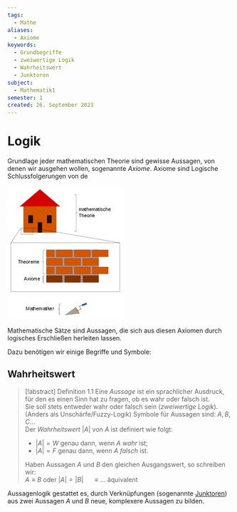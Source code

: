 ```yaml
---
tags:
  - Mathe
aliases:
  - Axiome
keywords:
  - Grundbegriffe
  - zweiwertige Logik
  - Wahrheitswert
  - Junktoren
subject:
  - Mathematik1
semester: 1
created: 26. September 2023
---
```

 

# Logik

Grundlage jeder mathematischen Theorie sind gewisse Aussagen, von denen wir ausgehen wollen, sogenannte *Axiome*. Axiome sind Logische Schlussfolgerungen von de 

![](assets/Pasted%20image%2020231002124140.png)

Mathematische Sätze sind Aussagen, die sich aus diesen Axiomen durch logisches Erschließen herleiten lassen.

Dazu benötigen wir einige Begriffe und Symbole:

## Wahrheitswert

> [!abstract] Definition  1.1
> Eine *Aussage* ist ein sprachlicher Ausdruck, für den es einen Sinn hat zu fragen, ob es wahr oder falsch ist.  
> Sie soll stets entweder wahr oder falsch sein (*zweiwertige Logik*).  (Anders als Unschärfe/Fuzzy-Logik)
> Symbole für Aussagen sind: $A, B, C\dots$  
> Der *Wahrheitswert* $|A|$ von $A$ ist definiert wie folgt:
> - $|A| = W$ genau dann, wenn $A$ *wahr* ist;
> - $|A| = F$ genau dann, wenn $A$ *falsch* ist.
> 
> Haben Aussagen $A$ und $B$ den gleichen Ausgangswert, so schreiben wir:  
> $A\equiv B$ oder $|A|=|B|$ $\quad\equiv\dots$ äquivalent

Aussagenlogik gestattet es, durch Verknüpfungen (sogenannte [Junktoren](Junktor.md)) aus zwei Aussagen $A$ und $B$ neue, komplexere Aussagen zu bilden.
